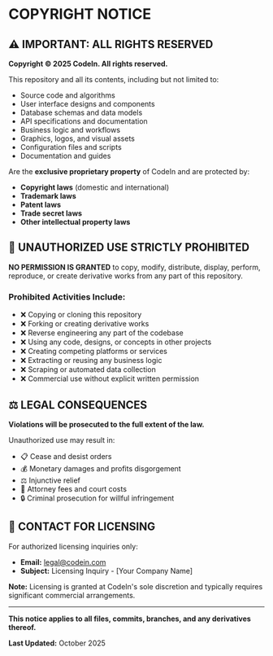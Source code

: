 # COPYRIGHT NOTICE

## ⚠️ IMPORTANT: ALL RIGHTS RESERVED

**Copyright © 2025 CodeIn. All rights reserved.**

This repository and all its contents, including but not limited to:

- Source code and algorithms
- User interface designs and components  
- Database schemas and data models
- API specifications and documentation
- Business logic and workflows
- Graphics, logos, and visual assets
- Configuration files and scripts
- Documentation and guides

Are the **exclusive proprietary property** of CodeIn and are protected by:
- **Copyright laws** (domestic and international)
- **Trademark laws** 
- **Patent laws**
- **Trade secret laws**
- **Other intellectual property laws**

## 🚫 UNAUTHORIZED USE STRICTLY PROHIBITED

**NO PERMISSION IS GRANTED** to copy, modify, distribute, display, perform, reproduce, or create derivative works from any part of this repository.

### Prohibited Activities Include:
- ❌ Copying or cloning this repository
- ❌ Forking or creating derivative works
- ❌ Reverse engineering any part of the codebase
- ❌ Using any code, designs, or concepts in other projects
- ❌ Creating competing platforms or services
- ❌ Extracting or reusing any business logic
- ❌ Scraping or automated data collection
- ❌ Commercial use without explicit written permission

## ⚖️ LEGAL CONSEQUENCES

**Violations will be prosecuted to the full extent of the law.**

Unauthorized use may result in:
- 📋 Cease and desist orders
- 💰 Monetary damages and profits disgorgement  
- ⚖️ Injunctive relief
- 💸 Attorney fees and court costs
- 🔒 Criminal prosecution for willful infringement

## 📧 CONTACT FOR LICENSING

For authorized licensing inquiries only:
- **Email:** legal@codein.com
- **Subject:** Licensing Inquiry - [Your Company Name]

**Note:** Licensing is granted at CodeIn's sole discretion and typically requires significant commercial arrangements.

---

**This notice applies to all files, commits, branches, and any derivatives thereof.**

**Last Updated:** October 2025